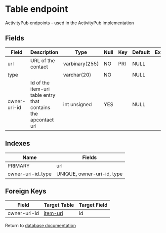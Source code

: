 Table endpoint
===========

ActivityPub endpoints - used in the ActivityPub implementation

Fields
------

| Field        | Description                                                    | Type           | Null | Key | Default | Extra |
| ------------ | -------------------------------------------------------------- | -------------- | ---- | --- | ------- | ----- |
| url          | URL of the contact                                             | varbinary(255) | NO   | PRI | NULL    |       |
| type         |                                                                | varchar(20)    | NO   |     | NULL    |       |
| owner-uri-id | Id of the item-uri table entry that contains the apcontact url | int unsigned   | YES  |     | NULL    |       |

Indexes
------------

| Name              | Fields                     |
| ----------------- | -------------------------- |
| PRIMARY           | url                        |
| owner-uri-id_type | UNIQUE, owner-uri-id, type |

Foreign Keys
------------

| Field | Target Table | Target Field |
|-------|--------------|--------------|
| owner-uri-id | [item-uri](help/database/db_item-uri) | id |

Return to [database documentation](help/database)
